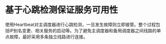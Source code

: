 # 基于心跳检测保证服务可用性

使用Heartbeat对主调度器进行心跳检测，一旦发生故障则立即接管。整个过程包括IP别名变更、相关服务的启动等。为了避免主调度器和备用调度器之间线路的单点故障，最好采用多条独立线路进行连接。